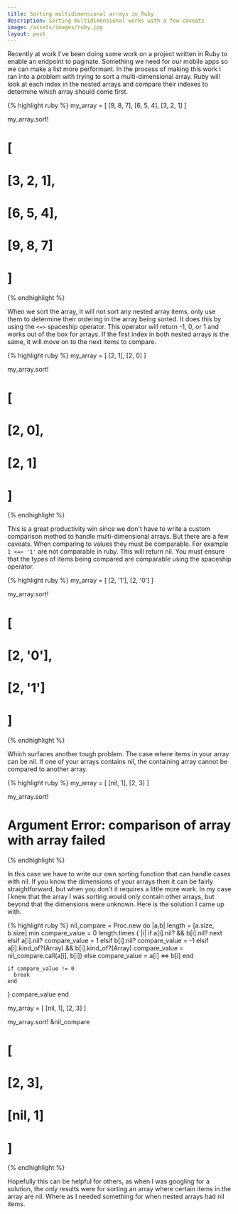 ```yaml
---
title: Sorting multidimensional arrays in Ruby
description: Sorting multidimensional works with a few caveats
image: /assets/images/ruby.jpg
layout: post
---
```


Recently at work I've been doing some work on a project written in Ruby to enable an endpoint to paginate. Something we need for our mobile apps so we can make a list more performant. In the process of making this work I ran into a problem with trying to sort a multi-dimensional array. Ruby will look at each index in the nested arrays and compare their indexes to determine which array should come first.

{% highlight ruby %}
my_array = [
  [9, 8, 7],
  [6, 5, 4],
  [3, 2, 1]
]

my_array.sort!

# [
#   [3, 2, 1],
#   [6, 5, 4],
#   [9, 8, 7]
# ]
{% endhighlight %}

When we sort the array, it will not sort any nested array items, only use them to determine their ordering in the array being sorted. It does this by using the `<=>` spaceship operator. This operator will return -1, 0, or 1 and works out of the box for arrays. If the first index in both nested arrays is the same, it will move on to the next items to compare.

{% highlight ruby %}
my_array = [
  [2, 1],
  [2, 0]
]

my_array.sort!

# [
#   [2, 0],
#   [2, 1]
# ]
{% endhighlight %}

This is a great productivity win since we don't have to write a custom comparison method to handle multi-dimensional arrays. But there are a few caveats. When comparing to values they must be comparable. For example `1 <=> '1'` are not comparable in ruby. This will return nil. You must ensure that the types of items being compared are comparable using the spaceship operator.

{% highlight ruby %}
my_array = [
  [2, '1'],
  [2, '0']
]

my_array.sort!

# [
#   [2, '0'],
#   [2, '1']
# ]
{% endhighlight %}

Which surfaces another tough problem. The case where items in your array can be nil. If one of your arrays contains nil, the containing array cannot be compared to another array.

{% highlight ruby %}
my_array = [
  [nil, 1],
  [2, 3]
]

my_array.sort!

# Argument Error: comparison of array with array failed
{% endhighlight %}

In this case we have to write our own sorting function that can handle cases with nil. If you know the dimensions of your arrays then it can be fairly straightforward, but when you don't it requires a little more work. In my case I knew that the array I was sorting would only contain other arrays, but beyond that the dimensions were unknown. Here is the solution I came up with.

{% highlight ruby %}
nil_compare = Proc.new do |a,b|
  length = [a.size, b.size].min
  compare_value = 0
  length.times { |i|
    if a[i].nil? && b[i].nil?
      next
    elsif a[i].nil?
      compare_value = 1
    elsif b[i].nil?
      compare_value = -1
    elsif a[i].kind_of?(Array) && b[i].kind_of?(Array)
      compare_value = nil_compare.call(a[i], b[i])
    else
      compare_value = a[i] <=> b[i]
    end

    if compare_value != 0
      break
    end
  }
  compare_value
end

my_array = [
  [nil, 1],
  [2, 3]
]

my_array.sort! &nil_compare

# [
#   [2, 3],
#   [nil, 1]
# ]
{% endhighlight %}

Hopefully this can be helpful for others, as when I was googling for a solution, the only results were for sorting an array where certain items in the array are nil. Where as I needed something for when nested arrays had nil items.